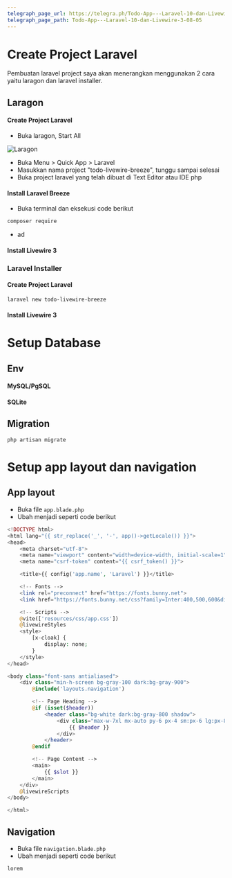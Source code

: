 ```yaml
---
telegraph_page_url: https://telegra.ph/Todo-App---Laravel-10-dan-Livewire-3-08-05
telegraph_page_path: Todo-App---Laravel-10-dan-Livewire-3-08-05
---
```

# Create Project Laravel
Pembuatan laravel project saya akan menerangkan menggunakan 2 cara yaitu laragon dan laravel installer.
## Laragon
#### Create Project Laravel
- Buka laragon, Start All

![Laragon](https://github.com/arifbudimanarrosyid/Obsidian/blob/master/Laravel/Tutorials/Assets/Todo%20App%20-%20Laravel%2010%20dan%20Livewire%203/laragon.png)

- Buka Menu > Quick App > Laravel
- Masukkan nama project "todo-livewire-breeze", tunggu sampai selesai
- Buka project laravel yang telah dibuat di Text Editor atau IDE php
#### Install Laravel Breeze
- Buka terminal dan eksekusi code berikut
```bash
composer require
```
- ad
#### Install Livewire 3
### Laravel Installer
#### Create Project Laravel
```bash
laravel new todo-livewire-breeze
```
#### Install Livewire 3
# Setup Database
## Env
#### MySQL/PgSQL
#### SQLite
## Migration
```
php artisan migrate
```

# Setup app layout dan navigation

## App layout
- Buka file `app.blade.php`
- Ubah menjadi seperti code berikut
```php
<!DOCTYPE html>
<html lang="{{ str_replace('_', '-', app()->getLocale()) }}">
<head>
    <meta charset="utf-8">
    <meta name="viewport" content="width=device-width, initial-scale=1">
    <meta name="csrf-token" content="{{ csrf_token() }}">

    <title>{{ config('app.name', 'Laravel') }}</title>

    <!-- Fonts -->
    <link rel="preconnect" href="https://fonts.bunny.net">
    <link href="https://fonts.bunny.net/css?family=Inter:400,500,600&display=swap" rel="stylesheet" />

    <!-- Scripts -->
    @vite(['resources/css/app.css'])
    @livewireStyles
    <style>
        [x-cloak] {
            display: none;
        }
    </style>
</head>

<body class="font-sans antialiased">
    <div class="min-h-screen bg-gray-100 dark:bg-gray-900">
        @include('layouts.navigation')

        <!-- Page Heading -->
        @if (isset($header))
            <header class="bg-white dark:bg-gray-800 shadow">
                <div class="max-w-7xl mx-auto py-6 px-4 sm:px-6 lg:px-8">
                    {{ $header }}
                </div>
            </header>
        @endif

        <!-- Page Content -->
        <main>
            {{ $slot }}
        </main>
    </div>
    @livewireScripts
</body>

</html>

```
## Navigation
- Buka file `navigation.blade.php`
- Ubah menjadi seperti code berikut
```html
lorem
```
